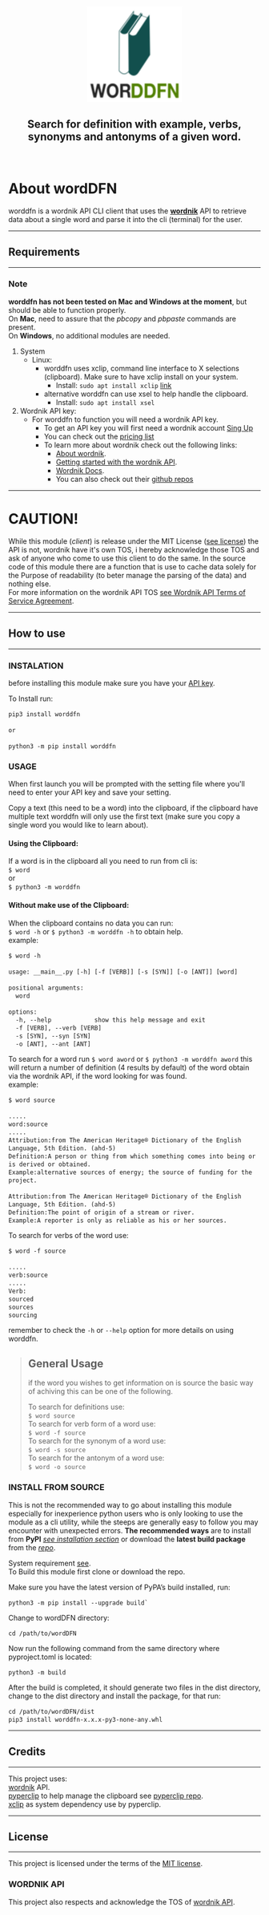 <div align="center">
<img src= "https://raw.githubusercontent.com/SirX7/wordDFN/main/images/logo/Color_logo-no_background_RM.png" />  

## Search for definition with example, verbs, synonyms and antonyms of a given word. 
<br/>
</div>  

# About wordDFN 
worddfn is a wordnik API CLI client that uses the **[wordnik](https://developer.wordnik.com/)** API to retrieve data about a single word and parse it into the cli (terminal) for the user.  

---

## Requirements  

---
### Note  
**worddfn has not been tested on Mac and Windows at the moment**, but should be able to function properly.  
On **Mac**, need to assure that the *pbcopy* and *pbpaste* commands are present.  
On **Windows**, no additional modules are needed.  

1. System
    - Linux:  
        - worddfn uses xclip, command line interface to X selections (clipboard). Make sure to have xclip install on your system.  
            - Install: `sudo apt install xclip` [link](https://github.com/astrand/xclip "xclip github page.")  
        - alternative worddfn can use xsel to help handle the clipboard.  
            - Install: `sudo apt install xsel`  
2. Wordnik API key:  
    - For worddfn to function you will need a wordnik API key.  
        - To get an API key you will first need a wordnik account [Sing Up](https://login.wordnik.com/login?state=hKFo2SB6TTk1ckxLSkRMbHhZXzVjSHR4QXpOVDVRdHRfcU5ER6FupWxvZ2luo3RpZNkgNkxmVXZiVVYySnFCVFA3cVJKMkZEbmprUkZsaW00QmqjY2lk2SBKTk9ob3FwdTZ1Szg0NDJkYjZJRGliaHRCQ2ZTZUZKYQ&client=JNOhoqpu6uK8442db6IDibhtBCfSeFJa&protocol=oauth2&errorMessage=We%27ve%20updated%20our%20login%20process!%20If%20you%20haven%27t%20yet%2C%20please%20use%20the%20%27don%27t%20remember%20your%20password%3F%27%20link%20below%20to%20create%20a%20new%20Wordnik%20password.&defaultDatabaseConnection=Wordnik-User-Prod&defaultDomain=https%3A%2F%2Fwww.wordnik.com&response_type=code&redirect_uri=https%3A%2F%2Fwww.wordnik.com%2Fcallback&scope=openid%20email%20profile)  
        - You can check out the [pricing list](https://developer.wordnik.com/pricing)  
        - To learn more about wordnik check out the following links:
            - [About wordnik](https://www.wordnik.com/about).  
            - [Getting started with the wordnik API](https://developer.wordnik.com/gettingstarted).  
            - [Wordnik Docs](https://developer.wordnik.com/docs).  
            - You can also check out their [github repos](https://github.com/wordnik)

---

# CAUTION!  
While this module (*client*) is release under the MIT License ([see license](#license)) the API is not, wordnik have it's own TOS, i hereby acknowledge those TOS and ask of anyone who come to use this client to do the same. In the source code of this module there are a function that is use to cache data solely for the Purpose of readability (to beter manage the parsing of the data) and nothing else.  
For more information on the wordnik API TOS [see Wordnik API Terms of Service Agreement](https://developer.wordnik.com/terms "TOS").  

---

## How to use  

---

### INSTALATION  
before installing this module make sure you have your [API key](#requirements).  

To Install run:

```
pip3 install worddfn  

or  

python3 -m pip install worddfn  

```  

### USAGE  
When first launch you will be prompted with the setting file where you'll need to enter your API key and save your setting.  

Copy a text (this need to be a word) into the clipboard, if the clipboard have multiple text worddfn will only use the first text (make sure you copy a single word you would like to learn about).  

#### Using the Clipboard:  
If a word is in the clipboard all you need to run from cli is:  
`$ word`  
or  
`$ python3 -m worddfn`  

#### Without make use of the Clipboard:  
When the clipboard contains no data you can run:  
`$ word -h` or `$ python3 -m worddfn -h` to obtain help.  
example:  

```
$ word -h  

usage: __main__.py [-h] [-f [VERB]] [-s [SYN]] [-o [ANT]] [word]  

positional arguments:  
  word  

options:  
  -h, --help            show this help message and exit  
  -f [VERB], --verb [VERB]  
  -s [SYN], --syn [SYN]  
  -o [ANT], --ant [ANT]  

```

To search for a word run `$ word aword` or `$ python3 -m worddfn aword` this will return a number of definition (4 results by default) of the word obtain via the wordnik API, if the word looking for was found.  
example:  

```
$ word source  

.....  
word:source  
.....  
Attribution:from The American Heritage® Dictionary of the English Language, 5th Edition. (ahd-5)
Definition:A person or thing from which something comes into being or is derived or obtained.
Example:alternative sources of energy; the source of funding for the project.  

Attribution:from The American Heritage® Dictionary of the English Language, 5th Edition. (ahd-5)
Definition:The point of origin of a stream or river.
Example:A reporter is only as reliable as his or her sources.  

```

To search for verbs of the word use:

```
$ word -f source  

.....  
verb:source  
.....  
Verb:  
sourced  
sources  
sourcing  

```

remember to check the `-h` or `--help` option for more details on using worddfn.  
  
> ## General Usage  
> if the word you wishes to get information on is source the basic way  
> of achiving this can be one of the following.  
>  
> To search for definitions use:  
> `$ word source`  
> To search for verb form of a word use:  
> `$ word -f source`  
> To search for the synonym of a word use:  
> `$ word -s source`  
> To search for the antonym of a word use:  
> `$ word -o source`  

### INSTALL FROM SOURCE  
This is not the recommended way to go about installing this module especially for inexperience python users who is only looking to use the module as a cli utility, while the steeps are generally easy to follow you may encounter with unexpected errors. **The recommended ways** are to install from **PyPI** *[ see installation section](#instalation)* or download the **latest build package** from the *[repo](# "worddfn repo")*.

System requirement [see](#requirements).  
To Build this module first clone or download the repo.  

Make sure you have the latest version of PyPA’s build installed, run:  
```
python3 -m pip install --upgrade build`
```
Change to wordDFN directory:  
```
cd /path/to/wordDFN
```
Now run the following command from the same directory where pyproject.toml is located:  
```
python3 -m build
```
After the build is completed, it should generate two files in the dist directory, change to the dist directory and install the package, for that run:  
```
cd /path/to/wordDFN/dist
pip3 install worddfn-x.x.x-py3-none-any.whl
```

---

## Credits  

---

This project uses:  
[wordnik](https://www.wordnik.com/) API.  
[pyperclip](https://pypi.org/project/pyperclip/#description) to help manage the clipboard see [pyperclip repo](https://github.com/asweigart/pyperclip).  
[xclip](https://github.com/astrand/xclip) as system dependency use by pyperclip.  

---

## License  

---

This project is licensed under the terms of the [MIT license](#LICENSE).  
  
### WORDNIK API  
This project also respects and acknowledge the TOS of [wordnik API](https://developer.wordnik.com/terms).  